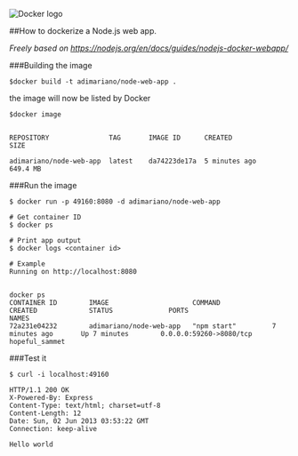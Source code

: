 ![Docker logo](https://www.docker.com/sites/default/files/moby.svg)

##How to dockerize a Node.js web app.

*Freely based on https://nodejs.org/en/docs/guides/nodejs-docker-webapp/*

###Building the image

`
$docker build -t adimariano/node-web-app .
`

the image will now be listed by Docker

```
$docker image


REPOSITORY               TAG       IMAGE ID      CREATED             SIZE

adimariano/node-web-app  latest    da74223de17a  5 minutes ago       649.4 MB
```


###Run the image

```
$ docker run -p 49160:8080 -d adimariano/node-web-app

```

```
# Get container ID
$ docker ps

# Print app output
$ docker logs <container id>

# Example
Running on http://localhost:8080
```

```

docker ps
CONTAINER ID        IMAGE                     COMMAND             CREATED             STATUS              PORTS                     NAMES
72a231e04232        adimariano/node-web-app   "npm start"         7 minutes ago       Up 7 minutes        0.0.0.0:59260->8080/tcp   hopeful_sammet
```

###Test it

```
$ curl -i localhost:49160

HTTP/1.1 200 OK
X-Powered-By: Express
Content-Type: text/html; charset=utf-8
Content-Length: 12
Date: Sun, 02 Jun 2013 03:53:22 GMT
Connection: keep-alive

Hello world
```

